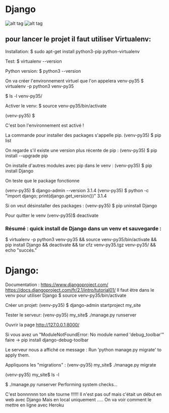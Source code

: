 # Django


![alt tag](https://user-images.githubusercontent.com/43956710/102696271-60cde580-422d-11eb-9f67-3d9dbb0e8516.jpg)
![alt tag](https://user-images.githubusercontent.com/43956710/102696323-cae68a80-422d-11eb-9f0e-124f48cd05a7.jpg)

## pour lancer le projet il faut utiliser Virtualenv:

Installation: $ sudo apt-get install python3-pip python-virtualenv

Test: $ virtualenv --version

Python version: $ python3 --version

On va créer l'environnement virtuel que l'on appelera venv-py35
$ virtualenv -p python3 venv-py35

$ ls -l venv-py35/

Activer le venv: 
$ source venv-py35/bin/activate
 
(venv-py35) $ 
 
C'est bon l'environnement est activé ! 

La commande pour installer des packages s'appelle pip.
(venv-py35) $ pip list

On regarde s'il existe une version plus récente de pip :
(venv-py35) $ pip install --upgrade pip


On installe d'autres modules avec pip dans le venv :
(venv-py35) $ pip install Django

On teste que le package fonctionne

(venv-py35) $ django-admin --version
  3.1.4
(venv-py35) $ python -c "import django; print(django.get_version())"
  3.1.4
  
Si on veut désinstaller des packages :
  (venv-py35) $ pip uninstall Django
  
Pour quitter le venv 
(venv-py35)$ deactivate

### Résumé : quick install de Django dans un venv et sauvegarde : 
   $ virtualenv -p python3 venv-py35 && source venv-py35/bin/activate &&
    pip install Django && deactivate && tar cfz venv-py35.tgz venv-py35/ &&
    echo "succés."


# Django: 
Documentation :
    https://www.djangoproject.com/
    https://docs.djangoproject.com/fr/2.1/intro/tutorial01/
Il faut être dans le venv pour utiliser Django 
  $ source venv-py35/bin/activate
  
Créer un projet:
 (venv-py35) $ django-admin startproject my_site
 
Tester le serveur: 
  (venv-py35) my_site$ ./manage.py runserver
   
   Ouvrir la page http://127.0.0.1:8000/

Si vous avez un "ModuleNotFoundError: No module named 'debug_toolbar'" 
faire -> pip install django-debug-toolbar 

Le serveur nous a affiché ce message :
  Run 'python manage.py migrate' to apply them.

Appliquons les "migrations" :
  (venv-py35) my_site$ ./manage.py migrate
 
  (venv-py35) my_site$ ls -l

  $ ./manage.py runserver
  Performing system checks...
  
C'est bonnnnnn ton site tourne !!!!!! 
Il n'est pas ouf mais c'était un début en web avec Django 
Mais en local uniquement ..... 
On va voir comment le mettre en ligne avec Heroku

